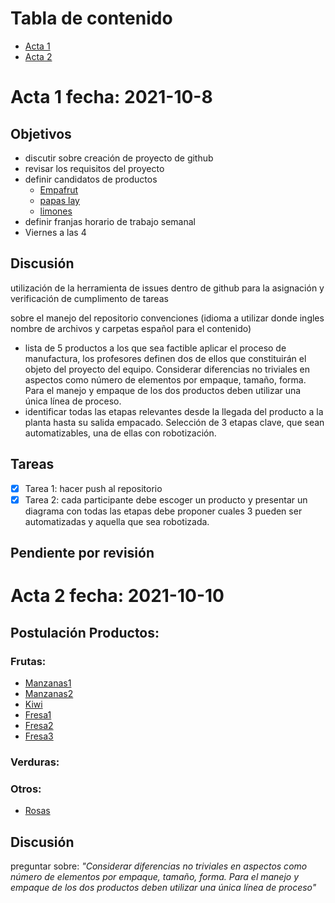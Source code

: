 # Tabla de contenido
- [Acta 1](#acta-1--fecha-2021-10-8)
- [Acta 2](#acta-2--fecha-2021-10-10)

# Acta 1  fecha: 2021-10-8

## Objetivos
- discutir sobre creación de  proyecto de github
- revisar los requisitos del proyecto 
- definir candidatos de productos
  - [Empafrut](https://www.youtube.com/watch?v=mQb3wL3IhI8)
  - [papas lay](https://youtu.be/L6IYy95ODDU)
  - [limones](https://youtu.be/6BymoSoA4JE)
- definir franjas horario de trabajo semanal
- Viernes a las 4
  
## Discusión 

utilización de la herramienta de issues dentro de github para la asignación y verificación de cumplimento de tareas 

sobre el manejo del repositorio convenciones (idioma a utilizar donde ingles nombre de archivos y carpetas español para el contenido)

- lista de 5 productos a los que sea factible aplicar el proceso de manufactura, los profesores definen dos de ellos que constituirán el objeto del proyecto del equipo. Considerar diferencias no triviales en aspectos como número de elementos por empaque, tamaño, forma. Para el manejo y empaque de los dos productos deben utilizar una única línea de proceso.
- identificar todas las etapas relevantes desde la llegada del
producto a la planta hasta su salida empacado. Selección de 3 etapas clave, que sean automatizables, una de ellas con
robotización.

## Tareas
- [x] Tarea 1: hacer push al repositorio  
- [x] Tarea 2: cada participante debe escoger un producto y presentar un diagrama con todas las etapas debe proponer cuales 3 pueden ser automatizadas y aquella que sea robotizada.

## Pendiente por revisión


# Acta 2  fecha: 2021-10-10

## Postulación Productos:
### Frutas:
- [Manzanas1](https://www.youtube.com/watch?v=c3JSdUz5Tgg)
- [Manzanas2](https://www.youtube.com/watch?v=1Ayb-KERhyw)
- [Kiwi](https://www.youtube.com/watch?v=mQnqKxNEZGM&t=27s)
- [Fresa1](https://www.youtube.com/watch?v=hmq8p7nuhyw)
- [Fresa2](https://youtu.be/t2wNWmZSoyo)
- [Fresa3](https://www.youtube.com/watch?v=EJ6JlpY4kTc)

### Verduras:

### Otros:
- [Rosas](https://www.youtube.com/watch?v=KY53fVzdVpw)
## Discusión 
preguntar sobre: _"Considerar diferencias no triviales en aspectos como número de elementos por empaque, tamaño, forma. Para el manejo y empaque de los dos productos deben utilizar una única línea de proceso"_
